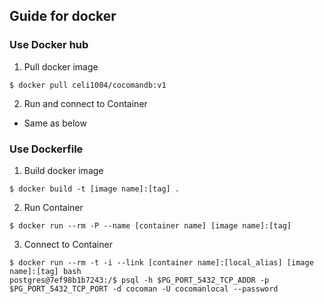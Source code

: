 
## Guide for docker
### Use Docker hub
1. Pull docker image
```
$ docker pull celi1004/cocomandb:v1
```
2. Run and connect to Container
  - Same as below
  
### Use Dockerfile
1. Build docker image
```
$ docker build -t [image name]:[tag] .
```
2. Run Container
```
$ docker run --rm -P --name [container name] [image name]:[tag]
```
3. Connect to Container
```
$ docker run --rm -t -i --link [container name]:[local_alias] [image name]:[tag] bash
postgres@7ef98b1b7243:/$ psql -h $PG_PORT_5432_TCP_ADDR -p $PG_PORT_5432_TCP_PORT -d cocoman -U cocomanlocal --password
```
